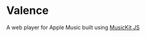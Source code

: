 # Valence

A web player for Apple Music built using <a href="https://developer.apple.com/documentation/musickitjs">MusicKit JS</a>
